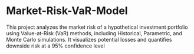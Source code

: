 # Market-Risk-VaR-Model
This project analyzes the market risk of a hypothetical investment portfolio using Value-at-Risk (VaR) methods, including Historical, Parametric, and Monte Carlo simulations. It visualizes potential losses and quantifies downside risk at a 95% confidence level
